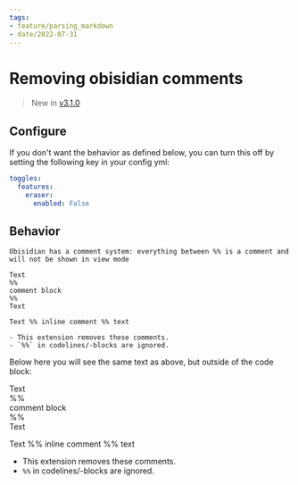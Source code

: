 ```yaml
---
tags:
- feature/parsing_markdown
- date/2022-07-31
---
```

# Removing obisidian comments   
   
> New in [v3.1.0](/not_created.md)   
   
## Configure   
If you don't want the behavior as defined below, you can turn this off by setting the following key in your config yml:   
   
``` yaml
toggles:
  features:
    eraser:
      enabled: False
```
   
   
## Behavior   
```
Obisidian has a comment system: everything between %% is a comment and will not be shown in view mode

Text
%%
comment block
%%
Text

Text %% inline comment %% text

- This extension removes these comments.
- `%%` in codelines/-blocks are ignored.
```
   
   
Below here you will see the same text as above, but outside of the code block:   
   
   
Text   
%%   
comment block   
%%   
Text   
   
Text %% inline comment %% text   
   
- This extension removes these comments.   
- `%%` in codelines/-blocks are ignored.